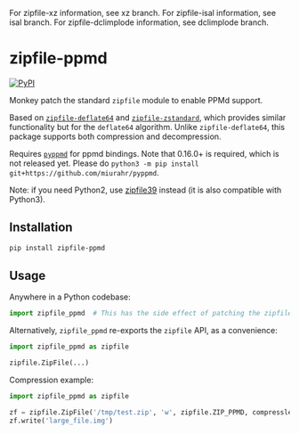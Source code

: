 For zipfile-xz information, see xz branch. For zipfile-isal information, see isal branch. For zipfile-dclimplode information, see dclimplode branch.

# zipfile-ppmd
[![PyPI](https://img.shields.io/pypi/v/zipfile-ppmd)](https://pypi.org/project/zipfile-ppmd/)

Monkey patch the standard `zipfile` module to enable PPMd support.

Based on [`zipfile-deflate64`](https://github.com/brianhelba/zipfile-deflate64) and [`zipfile-zstandard`](https://github.com/taisei-project/python-zipfile-zstd), which provides similar functionality but for the `deflate64` algorithm. Unlike `zipfile-deflate64`, this package supports both compression and decompression.

Requires [`pyppmd`](https://github.com/miurahr/pyppmd) for ppmd bindings. Note that 0.16.0+ is required, which is not released yet. Please do `python3 -m pip install git+https://github.com/miurahr/pyppmd`.

Note: if you need Python2, use [zipfile39](https://github.com/cielavenir/zipfile39) instead (it is also compatible with Python3).

## Installation
```bash
pip install zipfile-ppmd
```

## Usage
Anywhere in a Python codebase:
```python
import zipfile_ppmd  # This has the side effect of patching the zipfile module to support PPMd
```

Alternatively, `zipfile_ppmd` re-exports the `zipfile` API, as a convenience:
```python
import zipfile_ppmd as zipfile

zipfile.ZipFile(...)
```

Compression example:
```python
import zipfile_ppmd as zipfile

zf = zipfile.ZipFile('/tmp/test.zip', 'w', zipfile.ZIP_PPMD, compresslevel=5)
zf.write('large_file.img')
```


